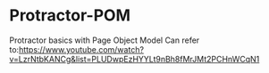 # Protractor-POM
Protractor basics with Page Object Model
Can refer to:https://www.youtube.com/watch?v=LzrNtbKANCg&list=PLUDwpEzHYYLt9nBh8fMrJMt2PCHnWCqN1

